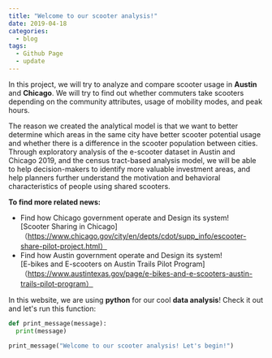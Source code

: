 ```yaml
---
title: "Welcome to our scooter analysis!"
date: 2019-04-18
categories:
  - blog
tags:
  - Github Page
  - update
---
```


In this project, we will try to analyze and compare scooter usage in **Austin** and **Chicago**. We will try to find out whether commuters take scooters depending on the community attributes, usage of mobility modes, and peak hours.

The reason we created the analytical model is that we want to better determine which areas in the same city have better scooter potential usage and whether there is a difference in the scooter population between cities. Through exploratory analysis of the e-scooter dataset in Austin and Chicago 2019, and the census tract-based analysis model, we will be able to help decision-makers to identify more valuable investment areas, and help planners further understand the motivation and behavioral characteristics of people using shared scooters.

**To find more related news:** 
- Find how Chicago government operate and Design its system!  
[Scooter Sharing in Chicago]（https://www.chicago.gov/city/en/depts/cdot/supp_info/escooter-share-pilot-project.html）
- Find how Austin government operate and Design its system!  
[E-bikes and E-scooters on Austin Trails Pilot Program]（https://www.austintexas.gov/page/e-bikes-and-e-scooters-austin-trails-pilot-program）

In this website, we are using **python** for our cool **data analysis**! Check it out and let's run this function:

```python
def print_message(message):
  print(message)

print_message("Welcome to our scooter analysis! Let's begin!")
```


[jekyll-docs]: https://jekyllrb.com/docs/home
[jekyll-gh]: https://github.com/jekyll/jekyll
[jekyll-talk]: https://talk.jekyllrb.com/
